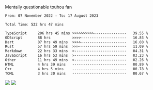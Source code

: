Mentally questionable touhou fan



<!--START_SECTION:waka-->

```txt
From: 07 November 2022 - To: 17 August 2023

Total Time: 522 hrs 47 mins

TypeScript     206 hrs 45 mins >>>>>>>>>>---------------   39.55 %
GDScript       88 hrs          >>>>---------------------   16.83 %
Dart           87 hrs 49 mins  >>>>---------------------   16.80 %
Rust           57 hrs 59 mins  >>>----------------------   11.09 %
Markdown       22 hrs 33 mins  >------------------------   04.31 %
JavaScript     16 hrs 53 mins  >------------------------   03.23 %
Other          11 hrs 49 mins  >------------------------   02.26 %
HTML           4 hrs 39 mins   -------------------------   00.89 %
C++            4 hrs 5 mins    -------------------------   00.78 %
TOML           3 hrs 30 mins   -------------------------   00.67 %
```

<!--END_SECTION:waka-->

![](https://posei.me/horse_going_hard.gif)
![](https://posei.me/horse_going_hard.gif)
